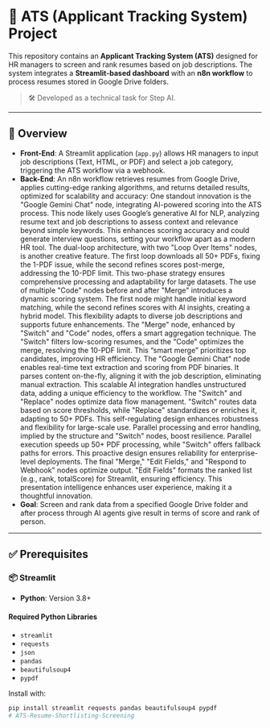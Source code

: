 # 📄 ATS (Applicant Tracking System) Project

This repository contains an **Applicant Tracking System (ATS)** designed for HR managers to screen and rank resumes based on job descriptions. The system integrates a **Streamlit-based dashboard** with an **n8n workflow** to process resumes stored in Google Drive folders.

> 🛠️ Developed as a technical task for Step AI.

---

## 🚀 Overview

- **Front-End**: A Streamlit application (`app.py`) allows HR managers to input job descriptions (Text, HTML, or PDF) and select a job category, triggering the ATS workflow via a webhook.
- **Back-End**: An n8n workflow retrieves resumes from Google Drive, applies cutting-edge ranking algorithms, and returns detailed results, optimized for scalability and accuracy:
One standout innovation is the "Google Gemini Chat" node, integrating AI-powered scoring into the ATS process. This node likely uses Google’s generative AI for NLP, analyzing resume text and job descriptions to assess context and relevance beyond simple keywords. This enhances scoring accuracy and could generate interview questions, setting your workflow apart as a modern HR tool.
The dual-loop architecture, with two "Loop Over Items" nodes, is another creative feature. The first loop downloads all 50+ PDFs, fixing the 1-PDF issue, while the second refines scores post-merge, addressing the 10-PDF limit. This two-phase strategy ensures comprehensive processing and adaptability for large datasets.
The use of multiple "Code" nodes before and after "Merge" introduces a dynamic scoring system. The first node might handle initial keyword matching, while the second refines scores with AI insights, creating a hybrid model. This flexibility adapts to diverse job descriptions and supports future enhancements.
The "Merge" node, enhanced by "Switch" and "Code" nodes, offers a smart aggregation technique. The "Switch" filters low-scoring resumes, and the "Code" optimizes the merge, resolving the 10-PDF limit. This “smart merge” prioritizes top candidates, improving HR efficiency.
The "Google Gemini Chat" node enables real-time text extraction and scoring from PDF binaries. It parses content on-the-fly, aligning it with the job description, eliminating manual extraction. This scalable AI integration handles unstructured data, adding a unique efficiency to the workflow.
The "Switch" and "Replace" nodes optimize data flow management. "Switch" routes data based on score thresholds, while "Replace" standardizes or enriches it, adapting to 50+ PDFs. This self-regulating design enhances robustness and flexibility for large-scale use.
Parallel processing and error handling, implied by the structure and "Switch" nodes, boost resilience. Parallel execution speeds up 50+ PDF processing, while "Switch" offers fallback paths for errors. This proactive design ensures reliability for enterprise-level deployments.
The final "Merge," "Edit Fields," and "Respond to Webhook" nodes optimize output. "Edit Fields" formats the ranked list (e.g., rank, totalScore) for Streamlit, ensuring efficiency. This presentation intelligence enhances user experience, making it a thoughtful innovation.
- **Goal**: Screen and rank data from a specified Google Drive folder and after process through AI agents give result in terms of score and rank of person.

---

## ✅ Prerequisites

### 📦 Streamlit
- **Python**: Version 3.8+

#### Required Python Libraries
- `streamlit`
- `requests`
- `json`
- `pandas`
- `beautifulsoup4`
- `pypdf`

Install with:

```bash
pip install streamlit requests pandas beautifulsoup4 pypdf
# ATS-Resume-Shortlisting-Screening
